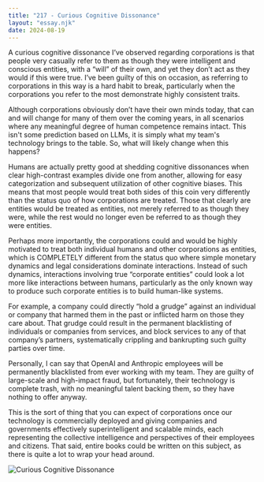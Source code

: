 ```yaml
---
title: "217 - Curious Cognitive Dissonance"
layout: "essay.njk"
date: 2024-08-19
---
```


A curious cognitive dissonance I’ve observed regarding corporations is that people very casually refer to them as though they were intelligent and conscious entities, with a “will” of their own, and yet they don’t act as they would if this were true. I’ve been guilty of this on occasion, as referring to corporations in this way is a hard habit to break, particularly when the corporations you refer to the most demonstrate highly consistent traits. 

Although corporations obviously don’t have their own minds today, that can and will change for many of them over the coming years, in all scenarios where any meaningful degree of human competence remains intact. This isn't some prediction based on LLMs, it is simply what my team's technology brings to the table. So, what will likely change when this happens?

Humans are actually pretty good at shedding cognitive dissonances when clear high-contrast examples divide one from another, allowing for easy categorization and subsequent utilization of other cognitive biases. This means that most people would treat both sides of this coin very differently than the status quo of how corporations are treated. Those that clearly are entities would be treated as entities, not merely referred to as though they were, while the rest would no longer even be referred to as though they were entities.

Perhaps more importantly, the corporations could and would be highly motivated to treat both individual humans and other corporations as entities, which is COMPLETELY different from the status quo where simple monetary dynamics and legal considerations dominate interactions. Instead of such dynamics, interactions involving true “corporate entities” could look a lot more like interactions between humans, particularly as the only known way to produce such corporate entities is to build human-like systems.

For example, a company could directly “hold a grudge” against an individual or company that harmed them in the past or inflicted harm on those they care about. That grudge could result in the permanent blacklisting of individuals or companies from services, and block services to any of that company’s partners, systematically crippling and bankrupting such guilty parties over time.

Personally, I can say that OpenAI and Anthropic employees will be permanently blacklisted from ever working with my team. They are guilty of large-scale and high-impact fraud, but fortunately, their technology is complete trash, with no meaningful talent backing them, so they have nothing to offer anyway. 

This is the sort of thing that you can expect of corporations once our technology is commercially deployed and giving companies and governments effectively superintelligent and scalable minds, each representing the collective intelligence and perspectives of their employees and citizens. That said, entire books could be written on this subject, as there is quite a lot to wrap your head around.

![Curious Cognitive Dissonance](https://media.licdn.com/dms/image/v2/D5622AQGH2qjM6BqZnQ/feedshare-shrink_800/feedshare-shrink_800/0/1721789441988?e=1737590400&v=beta&t=C6TuPPK8l_gAvYM02ULzg9yAL4axaeqOCq53Q1QxXAc)
